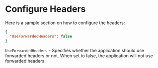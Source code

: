 # Configure Headers
Here is a sample section on how to configure the headers:

```json
{
  "UseForwardedHeaders": false
}
```

`UseForwardedHeaders` - Specifies whether the application should use forwarded headers or not. When set to false, the application will not use forwarded headers.

